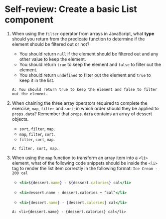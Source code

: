 # Self-review: Create a basic List component

1. When using the `filter` operator from arrays in JavaScript, what __type__ should you return from the predicate function to determine if the element should be filtered out or not?
    - You should return `null` if the element should be filtered out and any other value to keep the element. 
    - You should return `true` to keep the element and `false` to filter out the element. 
    - You should return `undefined` to filter out the element and `true` to keep it in the list. 
    ```
    A: You should return true to keep the element and false to filter out the element. 
    ```

2. When chaining the three array operators required to complete the exercise, `map`, `filter` and `sort`; in which order should they be applied to `props.data`? Remember that `props.data` contains an array of dessert objects.
    - `sort`, `filter`, `map`. 
    - `map`, `filter`, `sort`. 
    - `filter`, `sort`, `map`. 
    ```
    A: filter, sort, map. 
    ```

3. When using the `map` function to transform an array item into a `<li>` element, what of the following code snippets should be inside the `<li>` tag to render the list item correctly in the following format: `Ice Cream - 200 cal`
    -   ```jsx
        <li>${dessert.name} - ${dessert.calories} cal</li>
        ```
    -   ```jsx
        <li>dessert.name - dessert.calories + “cal”</li>
        ```
    -   ```jsx
        <li>{dessert.name} - {dessert.calories} cal</li>
        ```
    ```
    A: <li>{dessert.name} - {dessert.calories} cal</li>
    ```
